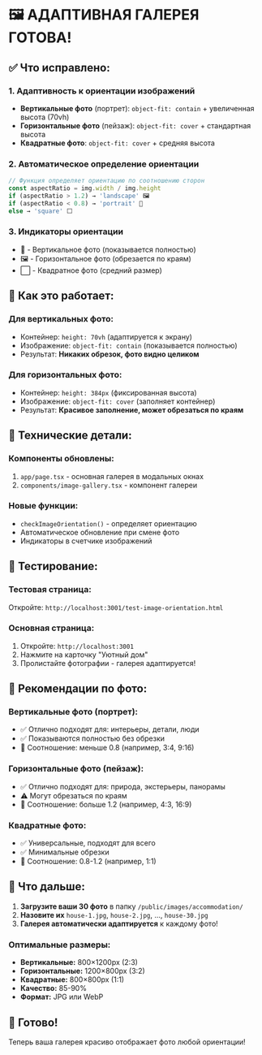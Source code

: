 # 🖼️ АДАПТИВНАЯ ГАЛЕРЕЯ ГОТОВА!

## ✅ **Что исправлено:**

### 1. **Адаптивность к ориентации изображений**
- **Вертикальные фото** (портрет): `object-fit: contain` + увеличенная высота (70vh)
- **Горизонтальные фото** (пейзаж): `object-fit: cover` + стандартная высота
- **Квадратные фото**: `object-fit: cover` + средняя высота

### 2. **Автоматическое определение ориентации**
```javascript
// Функция определяет ориентацию по соотношению сторон
const aspectRatio = img.width / img.height
if (aspectRatio > 1.2) → 'landscape' 🖼️
if (aspectRatio < 0.8) → 'portrait' 📱  
else → 'square' ⬜
```

### 3. **Индикаторы ориентации**
- 📱 - Вертикальное фото (показывается полностью)
- 🖼️ - Горизонтальное фото (обрезается по краям)
- ⬜ - Квадратное фото (средний размер)

## 🎯 **Как это работает:**

### **Для вертикальных фото:**
- Контейнер: `height: 70vh` (адаптируется к экрану)
- Изображение: `object-fit: contain` (показывается полностью)
- Результат: **Никаких обрезок, фото видно целиком**

### **Для горизонтальных фото:**
- Контейнер: `height: 384px` (фиксированная высота)
- Изображение: `object-fit: cover` (заполняет контейнер)
- Результат: **Красивое заполнение, может обрезаться по краям**

## 🔧 **Технические детали:**

### **Компоненты обновлены:**
1. `app/page.tsx` - основная галерея в модальных окнах
2. `components/image-gallery.tsx` - компонент галереи

### **Новые функции:**
- `checkImageOrientation()` - определяет ориентацию
- Автоматическое обновление при смене фото
- Индикаторы в счетчике изображений

## 📱 **Тестирование:**

### **Тестовая страница:**
Откройте: `http://localhost:3001/test-image-orientation.html`

### **Основная страница:**
1. Откройте: `http://localhost:3001`
2. Нажмите на карточку "Уютный дом"
3. Пролистайте фотографии - галерея адаптируется!

## 🎨 **Рекомендации по фото:**

### **Вертикальные фото (портрет):**
- ✅ Отлично подходят для: интерьеры, детали, люди
- ✅ Показываются полностью без обрезки
- 📐 Соотношение: меньше 0.8 (например, 3:4, 9:16)

### **Горизонтальные фото (пейзаж):**
- ✅ Отлично подходят для: природа, экстерьеры, панорамы
- ⚠️ Могут обрезаться по краям
- 📐 Соотношение: больше 1.2 (например, 4:3, 16:9)

### **Квадратные фото:**
- ✅ Универсальные, подходят для всего
- ✅ Минимальные обрезки
- 📐 Соотношение: 0.8-1.2 (например, 1:1)

## 🚀 **Что дальше:**

1. **Загрузите ваши 30 фото** в папку `/public/images/accommodation/`
2. **Назовите их** `house-1.jpg`, `house-2.jpg`, ..., `house-30.jpg`
3. **Галерея автоматически адаптируется** к каждому фото!

### **Оптимальные размеры:**
- **Вертикальные:** 800×1200px (2:3)
- **Горизонтальные:** 1200×800px (3:2)  
- **Квадратные:** 800×800px (1:1)
- **Качество:** 85-90%
- **Формат:** JPG или WebP

## 🎉 **Готово!**
Теперь ваша галерея красиво отображает фото любой ориентации!
